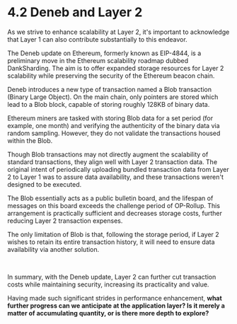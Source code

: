# 4.2 Deneb and Layer 2

As we strive to enhance scalability at Layer 2, it's important to acknowledge that Layer 1 can also contribute substantially to this endeavor.

The Deneb update on Ethereum, formerly known as EIP-4844, is a preliminary move in the Ethereum scalability roadmap dubbed DankSharding. The aim is to offer expanded storage resources for Layer 2 scalability while preserving the security of the Ethereum beacon chain.

<MdxImg src="https://cdn.myfirst.io/layer2/assets/4.2.1.gif" width="600px" alt="Blob & Layer 2.gif" />

Deneb introduces a new type of transaction named a Blob transaction (Binary Large Object). On the main chain, only pointers are stored which lead to a Blob block, capable of storing roughly 128KB of binary data.

Ethereum miners are tasked with storing Blob data for a set period (for example, one month) and verifying the authenticity of the binary data via random sampling. However, they do not validate the transactions housed within the Blob.

Though Blob transactions may not directly augment the scalability of standard transactions, they align well with Layer 2 transaction data. The original intent of periodically uploading bundled transaction data from Layer 2 to Layer 1 was to assure data availability, and these transactions weren't designed to be executed.

The Blob essentially acts as a public bulletin board, and the lifespan of messages on this board exceeds the challenge period of OP-Rollup. This arrangement is practically sufficient and decreases storage costs, further reducing Layer 2 transaction expenses.

The only limitation of Blob is that, following the storage period, if Layer 2 wishes to retain its entire transaction history, it will need to ensure data availability via another solution.

&nbsp;

In summary, with the Deneb update, Layer 2 can further cut transaction costs while maintaining security, increasing its practicality and value.

Having made such significant strides in performance enhancement, **what further progress can we anticipate at the application layer? Is it merely a matter of accumulating quantity, or is there more depth to explore?**

<GithubAvatar owner='lxdao-official' repo='myfirstlayer2-frontend' path='mdx/en/4.2-deneb-and-layer2.md' />

<EditChapter url='https://github.com/lxdao-official/myfirstlayer2-frontend/blob/main/mdx/en/4.2-deneb-and-layer2.md' />
